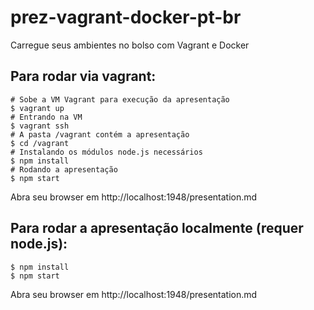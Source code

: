 prez-vagrant-docker-pt-br
=========================

Carregue seus ambientes no bolso com Vagrant e Docker

## Para rodar via vagrant:
```shell
# Sobe a VM Vagrant para execução da apresentação
$ vagrant up
# Entrando na VM
$ vagrant ssh
# A pasta /vagrant contém a apresentação
$ cd /vagrant
# Instalando os módulos node.js necessários
$ npm install
# Rodando a apresentação
$ npm start
```

Abra seu browser em http://localhost:1948/presentation.md

## Para rodar a apresentação localmente (requer node.js):

```shell
$ npm install
$ npm start
```

Abra seu browser em http://localhost:1948/presentation.md

